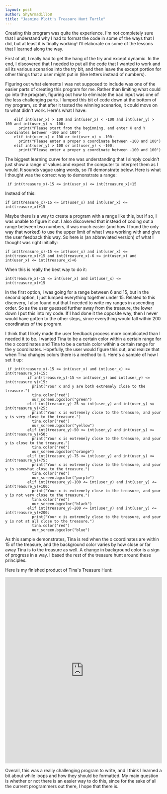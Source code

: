 ```yaml
---
layout: post
author: ShyArmadillo8
title: "Jasmine Plott's Treasure Hunt Turtle"
---
```


Creating this program was quite the experience.  I'm not completely sure that I understand why I had to format the code in some of the ways 
that I did, but at least it is finally working! I'll elaborate on some of the lessons that I learned along the way.

First of all, I really had to get the hang of the try and except dynamic.  In the end, I discovered that I needed to put all the code that
I wanted to work and all its various scenarios into the try bit, and then leave the except portion for other things that a user might put 
in (like letters instead of numbers).  

Figuring out what elements I was not supposed to include was one of the easier parts of creating this program for me.  Rather than limiting
what could go into the program, figuring out how to eliminate the bad input was one of the less challenging parts.  I lumped this bit of
code down at the bottom of my program, so that after it tested the winning scenarios, it could move on to what didn't work.  Here's
what I have:

```
    elif int(user_x) > 100 and int(user_x) < -100 and int(user_y) > 100 and int(user_y) < -100:
      print("Please start from the beginning, and enter X and Y coordinates between -100 and 100")
    elif int(user_x) > 100 or int(user_x) < -100:
      print("Please enter a proper x coordinate between -100 and 100")
    elif int(user_y) > 100 or int(user_y) < -100:
      print("Please enter a proper y coordinate between -100 and 100")
```

The biggest learning curve for me was understanding that I simply couldn't just show a range of values and expect the computer to interpret
them as I would.  It sounds vague using words, so I'll demonstrate below.  Here is what I thought was the correct way to demonstrate a 
range:

```
 if int(treasure_x)-15 <= int(user_x) <= int(treasure_x)+15
```

Instead of this:

```
if int(treasure_x)-15 <= int(user_x) and int(user_x) <= int(treasure_x)+15
```

Maybe there is a way to create a program with a range like this, but if so, I was unable to figure it out.  I also discovered that instead of 
coding out a range between two numbers, it was much easier (and how I found the only way that worked) to use the upper limit of what I
was working with and give the user feedback this way.  So here is (an abbreviated version) of what I thought was right initially:

```
if int(treasure_x)-15 <= int(user_x) and int(user_x) <= int(treasure_x)+15 and int(treasure_x)-6 <= int(user_x) and int(user_x) <= int(treasure_x)+6
```
When this is really the best way to do it:

```
int(treasure_x)-15 <= int(user_x) and int(user_x) <= int(treasure_x)+15
```
In the first option, I was going for a range between 6 and 15, but in the second option, I just lumped everything together under 15.  Related
to this discovery, I also found out that I needed to write my ranges in ascending order.  So as the user guessed further away from the 
treasure, the lower down I put this into my code. If I had done it the opposite way, then I never would have gotten to the other steps,
since everything would fall within 200 coordinates of the program.

I think that I likely made the user feedback process more complicated than I needed it to be.  I wanted Tina to be a certain color within
a certain range for the x coordinates and Tina to be a certain color within a certain range for the y coordinates.  Hopefully, the user
would figure this out, and realize that when Tina changes colors there is a method to it.  Here's a sample of how I set it up:

```
 if int(treasure_x)-15 <= int(user_x) and int(user_x) <= int(treasure_x)+15: 
          if int(treasure_y)-15 <= int(user_y) and int(user_y) <= int(treasure_y)+15:
            print("Your x and y are both extremely close to the treasure.")
            tina.color("red")
            our_screen.bgcolor("green")
          elif int(treasure_y)-25 <= int(user_y) and int(user_y) <= int(treasure_y)+25:         
            print("Your x is extremely close to the treasure, and your y is very close to the treasure.")
            tina.color("red")
            our_screen.bgcolor("yellow")
          elif int(treasure_y)-50 <= int(user_y) and int(user_y) <= int(treasure_y)+50:
            print("Your x is extremely close to the treasure, and your y is close to the treasure.")
            tina.color("red")          
            our_screen.bgcolor("orange")
          elif int(treasure_y)-75 <= int(user_y) and int(user_y) <= int(treasure_y)+75:
            print("Your x is extremely close to the treasure, and your y is somewhat close to the treasure.")
            tina.color("red")
            our_screen.bgcolor("purple")
          elif int(treasure_y)-100 <= int(user_y) and int(user_y) <= int(treasure_y)+100:
            print("Your x is extremely close to the treasure, and your y is not very close to the treasure.")
            tina.color("red")
            our_screen.bgcolor("black")
          elif int(treasure_y)-200 <= int(user_y) and int(user_y) <= int(treasure_y)+200:
            print("Your x is extremely close to the treasure, and your y is not at all close to the treasure.")
            tina.color("red")
            our_screen.bgcolor("blue")
```

As this sample demonstrates, Tina is red when the x coordinates are within 15 of the treasure, and the background color varies by
how close or far away Tina is to the treasure as well.  A change in background color is a sign of progress in a way.  I based the rest
of the treasure hunt around these principles.

Here is my finished product of Tina's Treasure Hunt:
<iframe src="https://trinket.io/embed/python/2cfdce2f0e" width="100%" height="600" frameborder="0" marginwidth="0" marginheight="0" allowfullscreen></iframe>

Overall, this was a really challenging program to write, and I think I learned a bit about while loops and how they should be formatted.
My main question is whether or not there is an easier way to do this, since for the sake of all the current programmers out there, I hope
that there is.
